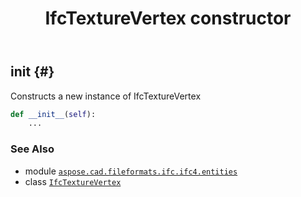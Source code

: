 ﻿---
title: IfcTextureVertex constructor
second_title: Aspose.CAD for Python via .NET API References
description: 
type: docs
weight: 10
url: /python-net/aspose.cad.fileformats.ifc.ifc4.entities/ifctexturevertex/__init__/
is_root: false
---

## __init__ {#}

Constructs a new instance of IfcTextureVertex



```python
def __init__(self):
    ...
```





### See Also
* module [`aspose.cad.fileformats.ifc.ifc4.entities`](../../)
* class [`IfcTextureVertex`](/cad/python-net/aspose.cad.fileformats.ifc.ifc4.entities/ifctexturevertex)
